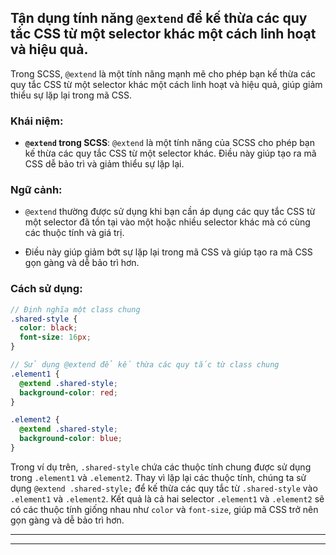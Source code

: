 ## Tận dụng tính năng `@extend` để kế thừa các quy tắc CSS từ một selector khác một cách linh hoạt và hiệu quả.

Trong SCSS, `@extend` là một tính năng mạnh mẽ cho phép bạn kế thừa các quy tắc CSS từ một selector khác một cách linh hoạt và hiệu quả, giúp giảm thiểu sự lặp lại trong mã CSS.

### Khái niệm:

- **`@extend` trong SCSS**: `@extend` là một tính năng của SCSS cho phép bạn kế thừa các quy tắc CSS từ một selector khác. Điều này giúp tạo ra mã CSS dễ bảo trì và giảm thiểu sự lặp lại.

### Ngữ cảnh:

- `@extend` thường được sử dụng khi bạn cần áp dụng các quy tắc CSS từ một selector đã tồn tại vào một hoặc nhiều selector khác mà có cùng các thuộc tính và giá trị.

- Điều này giúp giảm bớt sự lặp lại trong mã CSS và giúp tạo ra mã CSS gọn gàng và dễ bảo trì hơn.

### Cách sử dụng:

```scss
// Định nghĩa một class chung
.shared-style {
  color: black;
  font-size: 16px;
}

// Sử dụng @extend để kế thừa các quy tắc từ class chung
.element1 {
  @extend .shared-style;
  background-color: red;
}

.element2 {
  @extend .shared-style;
  background-color: blue;
}
```

Trong ví dụ trên, `.shared-style` chứa các thuộc tính chung được sử dụng trong `.element1` và `.element2`. Thay vì lặp lại các thuộc tính, chúng ta sử dụng `@extend .shared-style;` để kế thừa các quy tắc từ `.shared-style` vào `.element1` và `.element2`. Kết quả là cả hai selector `.element1` và `.element2` sẽ có các thuộc tính giống nhau như `color` và `font-size`, giúp mã CSS trở nên gọn gàng và dễ bảo trì hơn.

---

---
